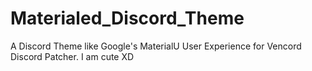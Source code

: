 # Materialed_Discord_Theme
A Discord Theme like Google's MaterialU User Experience for Vencord Discord Patcher.
I am cute XD
